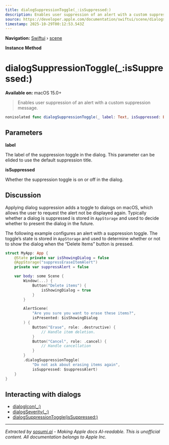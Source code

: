 ```yaml
---
title: dialogSuppressionToggle(_:isSuppressed:)
description: Enables user suppression of an alert with a custom suppression message.
source: https://developer.apple.com/documentation/swiftui/scene/dialogsuppressiontoggle(_:issuppressed:)
timestamp: 2025-10-29T00:12:53.543Z
---
```


**Navigation:** [Swiftui](/documentation/swiftui) › [scene](/documentation/swiftui/scene)

**Instance Method**

# dialogSuppressionToggle(_:isSuppressed:)

**Available on:** macOS 15.0+

> Enables user suppression of an alert with a custom suppression message.

```swift
nonisolated func dialogSuppressionToggle(_ label: Text, isSuppressed: Binding<Bool>) -> some Scene
```

## Parameters

**label**

The label of the suppression toggle in the dialog. This parameter can be elided to use the default suppression title.



**isSuppressed**

Whether the suppression toggle is on or off in the dialog.



## Discussion

Applying dialog suppression adds a toggle to dialogs on macOS, which allows the user to request the alert not be displayed again. Typically whether a dialog is suppressed is stored in `AppStorage` and used to decide whether to present the dialog in the future.

The following example configures an alert with a suppression toggle. The toggle’s state is stored in `AppStorage` and used to determine whether or not to show the dialog when the “Delete Items” button is pressed.

```swift
struct MyApp: App {
    @State private var isShowingDialog = false
    @AppStorage("suppressEraseItemAlert")
    private var suppressAlert = false

    var body: some Scene {
        Window(...) {
            Button("Delete items") {
                isShowingDialog = true
            }
        }

        AlertScene(
            "Are you sure you want to erase these items?",
            isPresented: $isShowingDialog
        ) {
            Button("Erase", role: .destructive) {
                // Handle item deletion.
            }
            Button("Cancel", role: .cancel) {
                // Handle cancellation
            }
        }
        .dialogSuppressionToggle(
            "Do not ask about erasing items again",
            isSuppressed: $suppressAlert)
    }
}
```

## Interacting with dialogs

- [dialogIcon(_:)](/documentation/swiftui/scene/dialogicon(_:))
- [dialogSeverity(_:)](/documentation/swiftui/scene/dialogseverity(_:))
- [dialogSuppressionToggle(isSuppressed:)](/documentation/swiftui/scene/dialogsuppressiontoggle(issuppressed:))

---

*Extracted by [sosumi.ai](https://sosumi.ai) - Making Apple docs AI-readable.*
*This is unofficial content. All documentation belongs to Apple Inc.*
